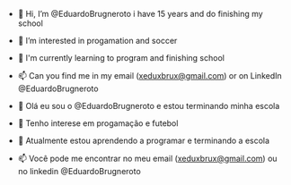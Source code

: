- 👋 Hi, I’m @EduardoBrugneroto i have 15 years and do finishing my school
- 👀 I’m interested in progamation and soccer
- 🌱 I'm currently learning to program and finishing school
- 📫 Can you find me in my email (xeduxbrux@gmail.com) or on LinkedIn @EduardoBrugneroto


- 👋 Olá eu sou o @EduardoBrugneroto e estou terminando minha escola
- 👀 Tenho interese em progamação e futebol
- 🌱 Atualmente estou aprendendo a programar e terminando a escola
- 📫 Você pode me encontrar no meu email (xeduxbrux@gmail.com) ou no linkedin @EduardoBrugneroto
